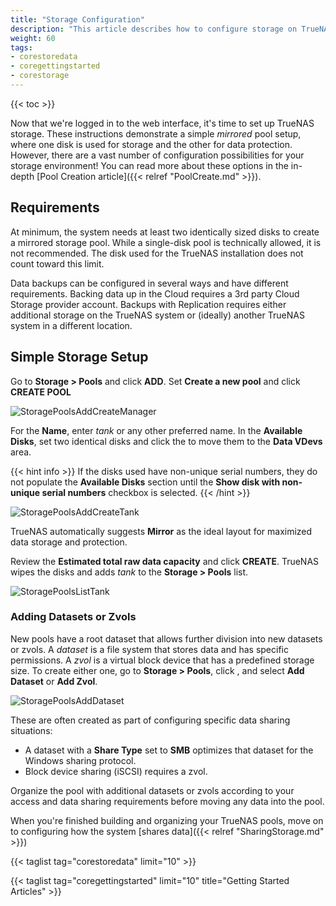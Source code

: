 ```yaml
---
title: "Storage Configuration"
description: "This article describes how to configure storage on TrueNAS CORE."
weight: 60
tags:
- corestoredata
- coregettingstarted
- corestorage
---
```


{{< toc >}}

Now that we're logged in to the web interface, it's time to set up TrueNAS storage.
These instructions demonstrate a simple *mirrored* pool setup, where one disk is used for storage and the other for data protection.
However, there are a vast number of configuration possibilities for your storage environment!
You can read more about these options in the in-depth [Pool Creation article]({{< relref "PoolCreate.md" >}}).

## Requirements

At minimum, the system needs at least two identically sized disks to create a mirrored storage pool.
While a single-disk pool is technically allowed, it is not recommended.
The disk used for the TrueNAS installation does not count toward this limit.

Data backups can be configured in several ways and have different requirements.
Backing data up in the Cloud requires a 3rd party Cloud Storage provider account.
Backups with Replication requires either additional storage on the TrueNAS system or (ideally) another TrueNAS system in a different location.

## Simple Storage Setup

Go to **Storage > Pools** and click **ADD**.
Set **Create a new pool** and click **CREATE POOL**

![StoragePoolsAddCreateManager](/images/CORE/12.0/StoragePoolsAddCreateManager.png "TrueNAS Pool Manager")

For the **Name**, enter *tank* or any other preferred name.
In the **Available Disks**, set two identical disks and click the <right arrow icon> to move them to the **Data VDevs** area.
  
{{< hint info >}}
If the disks used have non-unique serial numbers, they do not populate the **Available Disks** section until the **Show disk with non-unique serial numbers** checkbox is selected.
{{< /hint >}}

![StoragePoolsAddCreateTank](/images/CORE/12.0/StoragePoolsAddCreateTank.png "Creating the tank pool")

TrueNAS automatically suggests **Mirror** as the ideal layout for maximized data storage and protection.

Review the **Estimated total raw data capacity** and click **CREATE**.
TrueNAS wipes the disks and adds *tank* to the **Storage > Pools** list.

![StoragePoolsListTank](/images/CORE/12.0/StoragePoolsListTank.png "Finding the tank pool")

### Adding Datasets or Zvols

New pools have a root dataset that allows further division into new datasets or zvols.
A *dataset* is a file system that stores data and has specific permissions.
A *zvol* is a virtual block device that has a predefined storage size.
To create either one, go to **Storage > Pools**, click <i class="fa fa-ellipsis-v" aria-hidden="true" title="Options"></i>, and select **Add Dataset** or **Add Zvol**.

![StoragePoolsAddDataset](/images/CORE/12.0/StoragePoolsAddDataset.png "Adding a new dataset or zvol")

These are often created as part of configuring specific data sharing situations:

* A dataset with a **Share Type** set to **SMB** optimizes that dataset for the Windows sharing protocol.
* Block device sharing (iSCSI) requires a zvol.

Organize the pool with additional datasets or zvols according to your access and data sharing requirements before moving any data into the pool.

When you're finished building and organizing your TrueNAS pools, move on to configuring how the system [shares data]({{< relref "SharingStorage.md" >}})

{{< taglist tag="corestoredata" limit="10" >}}

{{< taglist tag="coregettingstarted" limit="10" title="Getting Started Articles" >}}
